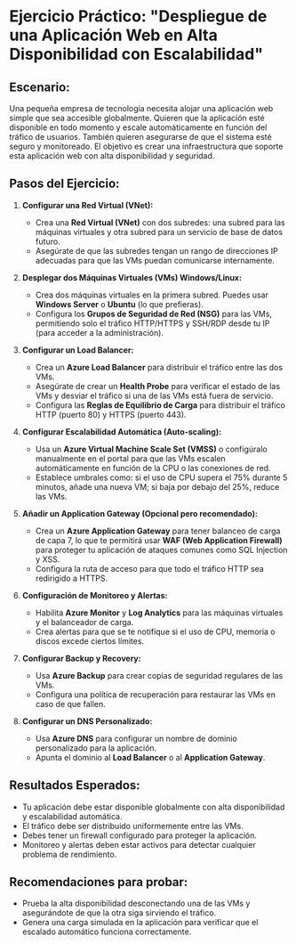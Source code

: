 # Ejercicio Práctico: "Despliegue de una Aplicación Web en Alta Disponibilidad con Escalabilidad"

## Escenario:
Una pequeña empresa de tecnología necesita alojar una aplicación web simple que sea accesible globalmente. Quieren que la aplicación esté disponible en todo momento y escale automáticamente en función del tráfico de usuarios. También quieren asegurarse de que el sistema esté seguro y monitoreado. El objetivo es crear una infraestructura que soporte esta aplicación web con alta disponibilidad y seguridad.

## Pasos del Ejercicio:

1. **Configurar una Red Virtual (VNet):**
   - Crea una **Red Virtual (VNet)** con dos subredes: una subred para las máquinas virtuales y otra subred para un servicio de base de datos futuro.
   - Asegúrate de que las subredes tengan un rango de direcciones IP adecuadas para que las VMs puedan comunicarse internamente.

2. **Desplegar dos Máquinas Virtuales (VMs) Windows/Linux:**
   - Crea dos máquinas virtuales en la primera subred. Puedes usar **Windows Server** o **Ubuntu** (lo que prefieras).
   - Configura los **Grupos de Seguridad de Red (NSG)** para las VMs, permitiendo solo el tráfico HTTP/HTTPS y SSH/RDP desde tu IP (para acceder a la administración).

3. **Configurar un Load Balancer:**
   - Crea un **Azure Load Balancer** para distribuir el tráfico entre las dos VMs.
   - Asegúrate de crear un **Health Probe** para verificar el estado de las VMs y desviar el tráfico si una de las VMs está fuera de servicio.
   - Configura las **Reglas de Equilibrio de Carga** para distribuir el tráfico HTTP (puerto 80) y HTTPS (puerto 443).

4. **Configurar Escalabilidad Automática (Auto-scaling):**
   - Usa un **Azure Virtual Machine Scale Set (VMSS)** o configúralo manualmente en el portal para que las VMs escalen automáticamente en función de la CPU o las conexiones de red.
   - Establece umbrales como: si el uso de CPU supera el 75% durante 5 minutos, añade una nueva VM; si baja por debajo del 25%, reduce las VMs.

5. **Añadir un Application Gateway (Opcional pero recomendado):**
   - Crea un **Azure Application Gateway** para tener balanceo de carga de capa 7, lo que te permitirá usar **WAF (Web Application Firewall)** para proteger tu aplicación de ataques comunes como SQL Injection y XSS.
   - Configura la ruta de acceso para que todo el tráfico HTTP sea redirigido a HTTPS.

6. **Configuración de Monitoreo y Alertas:**
   - Habilita **Azure Monitor** y **Log Analytics** para las máquinas virtuales y el balanceador de carga.
   - Crea alertas para que se te notifique si el uso de CPU, memoria o discos excede ciertos límites.

7. **Configurar Backup y Recovery:**
   - Usa **Azure Backup** para crear copias de seguridad regulares de las VMs.
   - Configura una política de recuperación para restaurar las VMs en caso de que fallen.

8. **Configurar un DNS Personalizado:**
   - Usa **Azure DNS** para configurar un nombre de dominio personalizado para la aplicación.
   - Apunta el dominio al **Load Balancer** o al **Application Gateway**.

## Resultados Esperados:
- Tu aplicación debe estar disponible globalmente con alta disponibilidad y escalabilidad automática.
- El tráfico debe ser distribuido uniformemente entre las VMs.
- Debes tener un firewall configurado para proteger la aplicación.
- Monitoreo y alertas deben estar activos para detectar cualquier problema de rendimiento.

## Recomendaciones para probar:
- Prueba la alta disponibilidad desconectando una de las VMs y asegurándote de que la otra siga sirviendo el tráfico.
- Genera una carga simulada en la aplicación para verificar que el escalado automático funciona correctamente.
